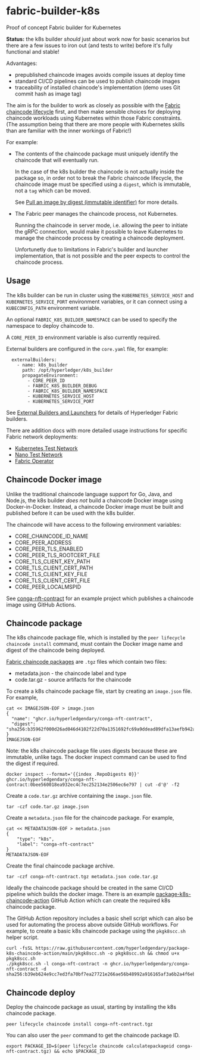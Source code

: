 # fabric-builder-k8s

Proof of concept Fabric builder for Kubernetes

**Status:** the k8s builder _should_ just about work now for basic scenarios but there are a few issues to iron out (and tests to write) before it's fully functional and stable!

Advantages:

- prepublished chaincode images avoids compile issues at deploy time
- standard CI/CD pipelines can be used to publish chaincode images
- traceability of installed chaincode's implementation (demo uses Git commit hash as image tag)

The aim is for the builder to work as closely as possible with the [Fabric chaincode lifecycle](https://hyperledger-fabric.readthedocs.io/en/latest/chaincode_lifecycle.html) first, and then make sensible choices for deploying chaincode workloads using Kubernetes within those Fabric constraints.
(The assumption being that there are more people with Kubernetes skills than are familiar with the inner workings of Fabric!)

For example:

- The contents of the chaincode package must uniquely identify the chaincode that will eventually run.

  In the case of the k8s builder the chaincode is not actually inside the package so, in order not to break the Fabric chaincode lifecycle, the chaincode image must be specified using a `digest`, which is immutable, not a `tag` which can be moved.

  See [Pull an image by digest (immutable identifier)](https://docs.docker.com/engine/reference/commandline/pull/#pull-an-image-by-digest-immutable-identifier) for more details.

- The Fabric peer manages the chaincode process, not Kubernetes.

  Running the chaincode in server mode, i.e. allowing the peer to initiate the gRPC connection, would make it possible to leave Kubernetes to manage the chaincode process by creating a chaincode deployment.

  Unfortunetly due to limitations in Fabric's builder and launcher implementation, that is not possible and the peer expects to control the chaincode process.

## Usage

The k8s builder can be run in cluster using the `KUBERNETES_SERVICE_HOST` and `KUBERNETES_SERVICE_PORT` environment variables, or it can connect using a `KUBECONFIG_PATH` environment variable.

An optional `FABRIC_K8S_BUILDER_NAMESPACE` can be used to specify the namespace to deploy chaincode to.

A `CORE_PEER_ID` environment variable is also currently required.

External builders are configured in the `core.yaml` file, for example:

```
  externalBuilders:
    - name: k8s_builder
      path: /opt/hyperledger/k8s_builder
      propagateEnvironment:
        - CORE_PEER_ID
        - FABRIC_K8S_BUILDER_DEBUG
        - FABRIC_K8S_BUILDER_NAMESPACE
        - KUBERNETES_SERVICE_HOST
        - KUBERNETES_SERVICE_PORT
```

See [External Builders and Launchers](https://hyperledger-fabric.readthedocs.io/en/latest/cc_launcher.html) for details of Hyperledger Fabric builders.

There are addition docs with more detailed usage instructions for specific Fabric network deployments:

- [Kubernetes Test Network](docs/TEST_NETWORK_K8S.md)
- [Nano Test Network](docs/TEST_NETWORK_NANO.md)
- [Fabric Operator](docs/FABRIC_OPERATOR.md)

## Chaincode Docker image

Unlike the traditional chaincode language support for Go, Java, and Node.js, the k8s builder *does not* build a chaincode Docker image using Docker-in-Docker.
Instead, a chaincode Docker image must be built and published before it can be used with the k8s builder.

The chaincode will have access to the following environment variables:

- CORE_CHAINCODE_ID_NAME
- CORE_PEER_ADDRESS
- CORE_PEER_TLS_ENABLED
- CORE_PEER_TLS_ROOTCERT_FILE
- CORE_TLS_CLIENT_KEY_PATH
- CORE_TLS_CLIENT_CERT_PATH
- CORE_TLS_CLIENT_KEY_FILE
- CORE_TLS_CLIENT_CERT_FILE
- CORE_PEER_LOCALMSPID

See [conga-nft-contract](https://github.com/hyperledgendary/conga-nft-contract) for an example project which publishes a chaincode image using GitHub Actions.

## Chaincode package

The k8s chaincode package file, which is installed by the `peer lifecycle chaincode install` command, must contain the Docker image name and digest of the chaincode being deployed.

[Fabric chaincode packages](https://hyperledger-fabric.readthedocs.io/en/latest/cc_launcher.html#chaincode-packages) are `.tgz` files which contain two files:

- metadata.json - the chaincode label and type
- code.tar.gz - source artifacts for the chaincode

To create a k8s chaincode package file, start by creating an `image.json` file.
For example,

```shell
cat << IMAGEJSON-EOF > image.json
{
  "name": "ghcr.io/hyperledgendary/conga-nft-contract",
  "digest": "sha256:b35962f000d26ad046d4102f22d70a1351692fc69a9ddead89dfa13aefb942a7"
}
IMAGEJSON-EOF
```

Note: the k8s chaincode package file uses digests because these are immutable, unlike tags.
The docker inspect command can be used to find the digest if required.

```
docker inspect --format='{{index .RepoDigests 0}}' ghcr.io/hyperledgendary/conga-nft-contract:0bee560018ea932ec4c7ec252134e2506ec6e797 | cut -d'@' -f2
```

Create a `code.tar.gz` archive containing the `image.json` file.

```shell
tar -czf code.tar.gz image.json
```

Create a `metadata.json` file for the chaincode package.
For example,

```shell
cat << METADATAJSON-EOF > metadata.json
{
    "type": "k8s",
    "label": "conga-nft-contract"
}
METADATAJSON-EOF
```

Create the final chaincode package archive.

```shell
tar -czf conga-nft-contract.tgz metadata.json code.tar.gz
```

Ideally the chaincode package should be created in the same CI/CD pipeline which builds the docker image.
There is an example [package-k8s-chaincode-action](https://github.com/hyperledgendary/package-k8s-chaincode-action) GitHub Action which can create the required k8s chaincode package.

The GitHub Action repository includes a basic shell script which can also be used for automating the process above outside GitHub workflows.
For example, to create a basic k8s chaincode package using the `pkgk8scc.sh` helper script.

```shell
curl -fsSL https://raw.githubusercontent.com/hyperledgendary/package-k8s-chaincode-action/main/pkgk8scc.sh -o pkgk8scc.sh && chmod u+x pkgk8scc.sh
./pkgk8scc.sh -l conga-nft-contract -n ghcr.io/hyperledgendary/conga-nft-contract -d sha256:b39eb624e9cc7ed3fa70bf7ea27721e266ae56b48992a916165af3a6b2a4f6eb
```

## Chaincode deploy

Deploy the chaincode package as usual, starting by installing the k8s chaincode package.

```shell
peer lifecycle chaincode install conga-nft-contract.tgz
```

You can also user the `peer` command to get the chaincode package ID.

```shell
export PACKAGE_ID=$(peer lifecycle chaincode calculatepackageid conga-nft-contract.tgz) && echo $PACKAGE_ID
```
